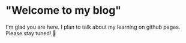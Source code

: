 # __"Welcome to my blog"__

I'm glad you are here. I plan to talk about my learning on github pages. Please stay tuned! 💞
